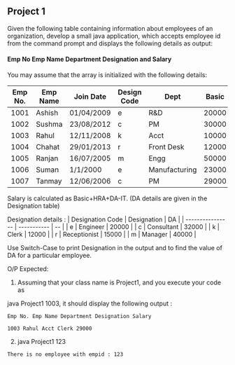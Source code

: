 ## Project 1

Given the following table containing information about employees of an organization, develop a small java application, which accepts employee id from the command prompt and displays the following details as output:


#### Emp No Emp Name Department Designation and Salary


You may assume that the array is initialized with the following details:

|  Emp No. | Emp Name | Join Date | Design Code | Dept | Basic | HRA | IT |
| ------- | ------- | ------- | ------- | ------- | ------- | ------- | ------- |
| 1001 | Ashish | 01/04/2009 | e | R&D | 20000 | 8000 | 3000 | 
| 1002 | Sushma | 23/08/2012 | c | PM | 30000 | 12000 | 9000 |
| 1003 | Rahul | 12/11/2008 | k | Acct | 10000 | 8000 | 1000 |
| 1004 | Chahat | 29/01/2013 | r | Front Desk | 12000 | 6000 | 2000 | 
| 1005 | Ranjan | 16/07/2005 | m | Engg | 50000 | 20000 | 20000 |
| 1006 | Suman | 1/1/2000 | e | Manufacturing | 23000 | 9000 | 4400 | 
| 1007 | Tanmay | 12/06/2006 | c | PM | 29000 | 12000 | 10000 |

Salary is calculated as Basic+HRA+DA-IT. (DA details are given in the Designation table)

Designation details : 
| Designation Code | Designation | DA |
| ---------------- | ----------- | -- |
| e | Engineer | 20000 |
| c | Consultant | 32000 |
| k | Clerk | 12000 | 
| r | Receptionist | 15000 |
| m | Manager | 40000 |

Use Switch-Case to print Designation in the output and to find the value of DA for a particular employee.

O/P Expected:

1. Assuming that your class name is Project1, and you execute your code as

java Project1 1003, it should display the following output :

```
Emp No. Emp Name Department Designation Salary

1003 Rahul Acct Clerk 29000
```

2. java Project1 123

```
There is no employee with empid : 123
```
